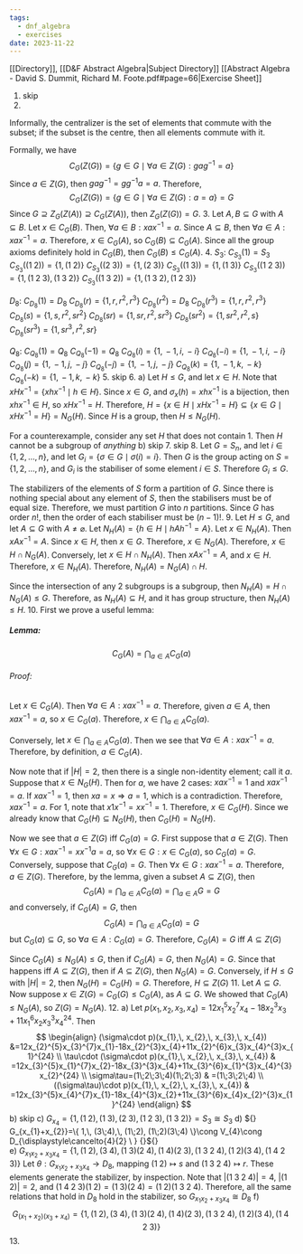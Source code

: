 ```yaml
---
tags:
  - dnf_algebra
  - exercises
date: 2023-11-22
---
```

[[Directory]], [[D&F Abstract Algebra|Subject Directory]]
[[Abstract Algebra - David S. Dummit, Richard M. Foote.pdf#page=66|Exercise Sheet]]
1. skip
2. 
Informally, the centralizer is the set of elements that commute with the subset; if the subset is the centre, then all elements commute with it. 

Formally, we have
$$
C_{G}(Z(G))=\{ g \in G\mid \forall a \in Z(G):gag^{-1}=a \}
$$
Since ${} a \in Z(G)$, then ${} gag^{-1}=g g^{-1}a=a {}$. Therefore, 
$$
C_{G}(Z(G))=\{ g \in G\mid\forall a \in Z(G):a=a \}=G
$$
Since ${} G\supseteq Z_{G}(Z(A))\supseteq C_{G}(Z(A)) {}$, then $Z_{G}(Z(G))=G$.
3. 
Let $A,\, B \subseteq G$ with ${} A \subseteq B {}$. Let $x \in  C_{G}(B) {}$. Then, ${} \forall a \in B:xax^{-1}=a {}$. Since ${} A\subseteq B$, then ${} \forall a \in A:xax^{-1}=a {}$. Therefore, $x \in C_{G}(A)$, so ${} C_{G}(B)\subseteq C_{G}(A) {}$. Since all the group axioms definitely hold in ${} C_{G}(B) {}$, then $C_{G}(B)\leq C_{G}(A)$.
4. 
$S_{3}$:
$C_{S_{3}}(1)=S_{3}$
${} C_{S_{3}}((1\;2))=\{ 1,\, (1\;2)\} {}$
${} C_{S_{3}}((2\;3))=\{ 1,\,  (2\;3) \} {}$
${} C_{S_{3}}((1\;3))=\{ 1,\,  (1\;3) \} {}$
${} C_{S_{3}}((1\;2\;3))=\{ 1,\,  (1\;2\;3),\,  (1\;3\;2) \} {}$
${} C_{S_{3}}((1\;3\;2))=\{ 1,\, (1\;3\;2),\, (1\;2\;3) \}$

$D_{8} {}$:
${} C_{D_{8}}(1)=D_{8} {}$
${} C_{D_{8}}(r)=\{ 1,\, r,\, r^{2},\, r^{3} \} {}$
$C_{D_{8}}(r^{2})=D_{8}$
${} C_{D_{8}}(r^{3})=\{ 1,\, r,\, r^{2},\, r^{3} \} {}$
$C_{D_{8}}(s)=\{ 1,\, s,\, r^{2}, sr^{2} \}$
${} C_{D_{8}}(sr)=\{ 1,\, sr,\, r^{2},\, sr^{3} \} {}$
${} C_{D_{8}}(sr^{2})=\{ 1, sr^{2},\, r^{2},\, s \} {}$
${} C_{D_{8}}(sr^{3})=\{ 1,\, sr^{3},\, r^{2},\, sr \} {}$

$Q_{8}$:
${} C_{Q_{8}}(1)=Q_{8} {}$
${} C_{Q_{8}}(-1)=Q_{8} {}$
${} C_{Q_{8}}(i)=\{ 1,\, -1,\, i,\, -i \} {}$
${} C_{Q_{8}}(-i)=\{ 1,\, -1,\, i,\, -i \}$
${} C_{Q_{8}}(j)=\{ 1,\, -1,\, j,\, -j \} {}$
${} C_{Q_{8}}(-j)=\{ 1,\, -1,\, j,\, -j \} {}$
$C_{Q_{8}}(k)=\{ 1,\, -1,\, k,\, -k \}$
${} C_{Q_{8}}(-k)=\{ 1,\, -1,\, k,\, -k \} {}$
5. skip
6. a)
Let $H\leq G {}$, and let ${} x \in H {}$. Note that ${} xHx^{-1}=\{ xhx^{-1}\mid h \in H \}$. Since ${} x \in G$, and ${} \sigma_{x}(h)=xhx^{-1} {}$ is a bijection, then ${} xhx^{-1} \in H {}$, so ${} xHx^{-1}=H {}$. Therefore, $H= \{ x \in H\mid x Hx^{-1}=H\}\subseteq \{ x \in G\mid xHx^{-1}=H \}=N_{G}(H)$. Since $H$ is a group, then $H\leq N_{G}(H)$. 

For a counterexample, consider any set $H$ that does not contain $1$. Then $H$ cannot be a subgroup of *anything*
b) skip 
7. skip
8. 
Let ${} G=S_{n} {}$, and let $i \in \{ 1,\, 2,\,\dots,\,n \}$, and let ${} G_{i}=\{ \sigma \in G\mid\sigma(i)=i \} {}$. Then $G$ is the group acting on ${} S=\{ 1,\, 2,\,\dots,\,n \} {}$, and ${} G_{i} {}$ is the stabiliser of some element ${} i\in {} S {}$. Therefore $G_{i}\leq G$.

The stabilizers of the elements of $S$ form a partition of $G$. Since there is nothing special about any element of $S$, then the stabilisers must be of equal size. Therefore, we must partition $G$ into $n$ partitions. Since $G$ has order $n!$, then the order of each stabiliser must be $(n-1)!$.
9. 
Let $H\leq G$, and let ${} A\subseteq G {}$ with $A\neq \varnothing$. Let ${} N_{H}(A)=\{ h \in H\mid hAh^{-1}=A \} {}$. 
Let ${} x \in N_{H}(A) {}$. Then $xAx^{-1}=A$. Since ${} x \in H {}$, then ${} x \in G {}$. Therefore, $x \in N_{G}(A)$. Therefore, ${} x \in H \cap N_{G}(A) {}$. Conversely, let ${} x \in H \cap N_{H}(A)$. Then $xAx^{-1}=A$, and ${} x \in H {}$. Therefore, ${} x \in N_{H}(A)$. Therefore, ${} N_{H}(A)=N_{G}(A)\cap H {}$.

Since the intersection of any 2 subgroups is a subgroup, then ${} N_{H}(A)=H \cap N_{G}(A) \leq G {}$. Therefore, as ${} N_{H}(A)\subseteq H$, and it has group structure, then $N_{H}(A)\leq H {}$.
10. 
First we prove a useful lemma:
##### Lemma:
$$
C_{G}(A)=\bigcap_{a\in A} C_{G}(a) 
$$
###### Proof:
Let ${} x \in C_{G}(A) {}$. Then ${} \forall a \in A:xax^{-1}=a {}$. Therefore, given ${} a \in A {}$, then ${} xax^{-1}=a {}$, so ${} x \in C_{G}(a) {}$. Therefore, ${} x \in \bigcap_{a\in A} C_{G}(a) {}$. 

Conversely, let ${} x \in  \bigcap_{a\in A} C_{G}(a) {}$. Then we see that ${} \forall a \in A: xax^{-1}=a {}$. Therefore, by definition, $a \in C_{G}(A) {}$.

Now note that if ${} |H|=2 {}$, then there is a single non-identity element; call it $a {}$. Suppose that ${} x \in N_{G}(H) {}$. Then for $a {}$, we have 2 cases: ${} xax^{-1}=1 {}$ and ${} xax^{-1}=a$. If $xax^{-1}=1 {}$, then ${} xa=x\Rightarrow a=1 {}$, which is a contradiction. Therefore, ${} xax^{-1}=a {}$. For $1 {}$, note that ${} x1x^{-1}=x x^{-1}=1 {}$. Therefore, ${} x \in C_{G}(H) {}$. Since we already know that ${} C_{G}(H)\subseteq N_{G}(H) {}$, then ${} C_{G}(H)=N_{G}(H) {}$.

Now we see that ${} a \in Z(G)$ iff ${} C_{G}(a)=G$. First suppose that ${} a \in Z(G) {}$. Then ${} \forall x \in G:xax^{-1}=x x^{-1}a=a {}$, so $\forall x \in G:x \in C_{G}(a)$, so ${} C_{G}(a)=G$. Conversely, suppose that ${} C_{G}(a)=G$. Then ${} \forall x \in G:xax^{-1}=a$. Therefore, ${} a \in Z(G) {}$. 
Therefore, by the lemma, given a subset ${} A\subseteq Z(G) {}$, then 
$$
C_{G}(A)=\bigcap_{a\in A} C_{G}(a)=\bigcap_{a\in A} G=G
$$
and conversely, if $C_{G}(A)=G {}$, then
$$
C_{G}(A)=\bigcap_{a\in A} C_{G}(a)=G
$$but ${} C_{G}(a)\subseteq G {}$, so ${} \forall a \in A:C_{G}(a)=G$. Therefore, ${} C_{G}(A)=G$ iff $A\subseteq Z(G)$

Since $C_{G}(A)\leq N_{G}(A)\leq G {}$, then if $C_{G}(A)=G {}$, then $N_{G}(A)=G$. Since that happens iff ${} A\subseteq Z(G)$, then if ${} A\subseteq Z(G)$, then $N_{G}(A)=G {}$. Conversely, if ${} H\leq G {}$ with ${} |H|=2 {}$, then ${} N_{G}(H)=C_{G}(H)=G$. Therefore, $H\subseteq Z(G)$
11. 
Let $A\subseteq G$. Now suppose ${} x \in Z(G)=C_{G}(G)\leq C_{G}(A) {}$, as $A \subseteq G {}$. We showed that ${} C_{G}(A)\leq N_{G}(A)$, so $Z(G)=N_{G}(A) {}$.
12. a)
Let ${} p(x_{1},\, x_{2},\, x_{3},\, x_{4})=12x_{1}^{5}x_{2}^{7}x_{4}-18x_{2}^{3}x_{3}+11x_{1}^{6}x_{2}x_{3}^{3}x_{4}^{24} {}$. Then 
$$
\begin{align}
(\sigma\cdot p)(x_{1},\, x_{2},\, x_{3},\, x_{4}) &=12x_{2}^{5}x_{3}^{7}x_{1}-18x_{2}^{3}x_{4}+11x_{2}^{6}x_{3}x_{4}^{3}x_{1}^{24} \\
\tau\cdot (\sigma\cdot p)(x_{1},\, x_{2},\, x_{3},\, x_{4}) & =12x_{3}^{5}x_{1}^{7}x_{2}-18x_{3}^{3}x_{4}+11x_{3}^{6}x_{1}^{3}x_{4}^{3}x_{2}^{24} \\
\sigma\tau=(1\;2\;3\;4)(1\;2\;3) & =(1\;3\;2\;4) \\
((\sigma\tau)\cdot p)(x_{1},\, x_{2},\, x_{3},\, x_{4}) & =12x_{3}^{5}x_{4}^{7}x_{1}-18x_{4}^{3}x_{2}+11x_{3}^{6}x_{4}x_{2}^{3}x_{1}^{24}
\end{align}
$$
b) skip
c)
${} G_{x_{4}}=\{ 1,\, (1\;2),\, (1\;3),\, (2\;3),\, (1\;2\;3),\, (1\;3\;2) \}=S_{3}\cong S_{3} {}$
d)
${} G_{x_{1}+x_{2}}=\{ 1,\, (3\;4),\, (1\;2), (1\;2)(3\;4) \}\cong V_{4}\cong D_{\displaystyle\cancelto{4}{2} \ } {}${}  
e)
${} G_{x_{1} x_{2}+x_{3} x_{4}}=\{ 1,\, (1\;2),\, (3\;4),\, (1\;3)(2\;4),\, (1\;4)(2\;3),\, (1\;3\;2\;4),\, (1\;2)(3\;4),\, (1\;4\;2\;3) \}$
Let $\theta:G_{x_{1} x_{2}+x_{3} x_{4}}\to{}D_{8}$, mapping ${} (1\;2)\mapsto s {}$ and $(1\;3\;2\;4)\mapsto r$. These elements generate the stabilizer, by inspection. Note that ${} |(1\;3\;2\;4)|=4 {}$, ${} |(1\;2)|=2 {}$, and ${} (1\;4\;2\;3)(1\;2)=(1\;3)(2\;4)=(1\;2)(1\;3\;2\;4)$. Therefore, all the same relations that hold in ${} D_{8}$ hold in the stabilizer, so $G_{x_{1} x_{2}+x_{3} x_{4}}\cong D_{8}$
f)
$$
G_{(x_{1}+x_{2})(x_{3}+x_{4})}=\{ 1,\, (1\;2),\, (3\;4),\, (1\;3)(2\;4),\, (1\;4)(2\;3),\, (1\;3\;2\;4),\, (1\;2)(3\;4),\, (1\;4\;2\;3) \}
$$
13. 
